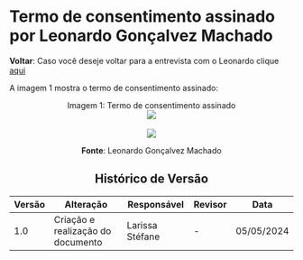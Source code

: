 # Termo de consentimento assinado por Leonardo Gonçalvez Machado

**Voltar**: Caso você deseje voltar para a entrevista com o Leonardo clique [aqui](PerfilUsuario/Estudantes/Entrevistas/Gravacao/Leonardo.md)

A imagem 1 mostra o termo de consentimento assinado:

  <div align="center">
    Imagem 1: Termo de consentimento assinado
    <br>
    <img src="https://raw.githubusercontent.com/Interacao-Humano-Computador/2024.1-SIGAA/main/docs/Midia/NovasFotos/MaisTermosConsentimentos/lEONARDO1.jpeg">

 <div align="center">
    <br>
    <img src="https://raw.githubusercontent.com/Interacao-Humano-Computador/2024.1-SIGAA/main/docs/Midia/NovasFotos/MaisTermosConsentimentos/lEONARDO2.jpeg">

**Fonte**: Leonardo Gonçalvez Machado

## Histórico de Versão

| Versão | Alteração                         | Responsável     | Revisor         | Data       |
| ------ | --------------------------------- | --------------- | --------------- | ---------- |
| 1.0    | Criação e realização do documento | Larissa Stéfane | - | 05/05/2024 |
